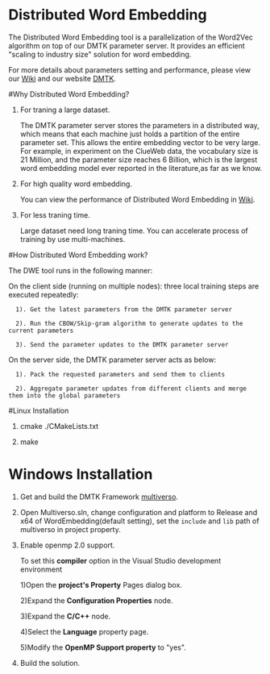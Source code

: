 Distributed Word Embedding
==========

The Distributed Word Embedding tool is a parallelization of the Word2Vec algorithm on top of our DMTK parameter server. It provides an efficient "scaling to industry size" solution for word embedding.

For more details about parameters setting and performance, please view our [Wiki](https://github.com/Microsoft/multiverso/wiki/Word-Embedding) and our website [DMTK](http://www.dmtk.io).

#Why Distributed Word Embedding?

1. For traning a large dataset.

   The DMTK parameter server stores the parameters in a distributed way, which means that each machine just holds a partition of the entire parameter set. This allows the entire embedding vector to be very large. For example, in experiment on the ClueWeb data, the vocabulary size is 21 Million, and the parameter size reaches 6 Billion, which is the largest word embedding model ever reported in the literature,as far as we know. 

2. For high quality word embedding. 

   You can view the performance of Distributed Word Embedding in [Wiki](https://github.com/Microsoft/multiverso/wiki/Word-Embedding).

3. For less traning time.

   Large dataset need long traning time. You can accelerate process of training by use multi-machines.

#How Distributed Word Embedding work?

   The DWE tool runs in the following manner:

   On the client side (running on multiple nodes): three local training steps are executed repeatedly: 

      1). Get the latest parameters from the DMTK parameter server

      2). Run the CBOW/Skip-gram algorithm to generate updates to the current parameters

      3). Send the parameter updates to the DMTK parameter server

   On the server side, the DMTK parameter server acts as below:

      1). Pack the requested parameters and send them to clients

      2). Aggregate parameter updates from different clients and merge them into the global parameters

#Linux Installation

1. cmake ./CMakeLists.txt

2. make

# Windows Installation

1. Get and build the DMTK Framework [multiverso](https://github.com/Microsoft/multiverso.git).

2. Open Multiverso.sln, change configuration and platform to Release and x64 of WordEmbedding(default setting), set the ```include``` and ```lib``` path of multiverso in project property.

3. Enable openmp 2.0 support.

   To set this **compiler** option in the Visual Studio development environment
  
   1)Open the **project's Property** Pages dialog box.
  
   2)Expand the **Configuration Properties** node.
  
   3)Expand the **C/C++** node.
  
   4)Select the **Language** property page.
  
   5)Modify the **OpenMP Support property** to "yes".
   
4. Build the solution.

